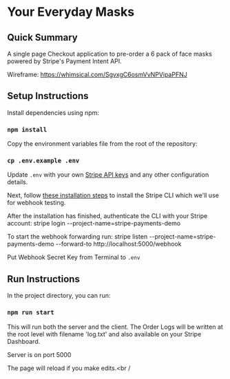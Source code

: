 # Your Everyday Masks

## Quick Summary
A single page Checkout application to pre-order a 6 pack of face masks powered by Stripe's Payment Intent API.

Wireframe: https://whimsical.com/SgvxgC6osmVvNPVipaPFNJ

## Setup Instructions

Install dependencies using npm:
### `npm install`

Copy the environment variables file from the root of the repository: 
### `cp .env.example .env`

Update `.env` with your own [Stripe API keys](https://dashboard.stripe.com/account/apikeys) and any other configuration details.

Next, follow [these installation steps](https://github.com/stripe/stripe-cli#installation) to install the Stripe CLI which we'll use for webhook testing.

After the installation has finished, authenticate the CLI with your Stripe account:
    stripe login --project-name=stripe-payments-demo

To start the webhook forwarding run:
    stripe listen --project-name=stripe-payments-demo --forward-to http://localhost:5000/webhook

Put Webhook Secret Key from Terminal to `.env`

## Run Instructions

In the project directory, you can run: 
### `npm run start`

This will run both the server and the client. The Order Logs will be written at the root level with filename 'log.txt' and also available on your Stripe Dashboard.

Server is on port 5000

The page will reload if you make edits.<br /
